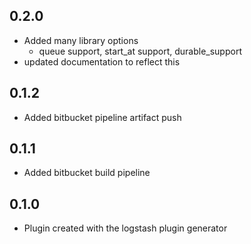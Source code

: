 ## 0.2.0
  - Added many library options
	- queue support, start_at support, durable_support
  - updated documentation to reflect this

## 0.1.2
  - Added bitbucket pipeline artifact push

## 0.1.1
  - Added bitbucket build pipeline

## 0.1.0
  - Plugin created with the logstash plugin generator
